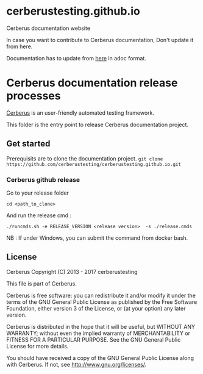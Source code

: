 # cerberustesting.github.io
Cerberus documentation website

In case you want to contribute to Cerberus documentation, Don't update it from here.

Documentation has to update from [here](https://github.com/cerberustesting/cerberus-source/tree/master/source/src/main/resources/documentation) in adoc format.


# Cerberus documentation release processes

[Cerberus](http://www.cerberus-testing.org/) is an user-friendly automated testing framework.

This folder is the entry point to release Cerberus documentation project.

## Get started

Prerequisits are to clone the documentation project.
`
git clone https://github.com/cerberustesting/cerberustesting.github.io.git
`

### Cerberus github release

Go to your release folder

`
    cd <path_to_clone>
`

And run the release cmd :

`
 ./runcmds.sh
       -e RELEASE_VERSION <release version> 
       -s ./release.cmds
`

NB : If under Windows, you can submit the command from docker bash.

## License

Cerberus Copyright (C) 2013 - 2017 cerberustesting

This file is part of Cerberus.

Cerberus is free software: you can redistribute it and/or modify
it under the terms of the GNU General Public License as published by
the Free Software Foundation, either version 3 of the License, or
(at your option) any later version.

Cerberus is distributed in the hope that it will be useful,
but WITHOUT ANY WARRANTY; without even the implied warranty of
MERCHANTABILITY or FITNESS FOR A PARTICULAR PURPOSE.  See the
GNU General Public License for more details.

You should have received a copy of the GNU General Public License
along with Cerberus.  If not, see <http://www.gnu.org/licenses/>.
